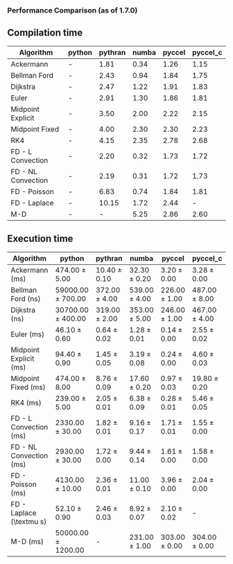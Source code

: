 ### Performance Comparison (as of 1.7.0)
## Compilation time
Algorithm                 | python                    | pythran                   | numba                     | pyccel                    | pyccel_c                 
------------------------- | ------------------------- | ------------------------- | ------------------------- | ------------------------- | -------------------------
Ackermann                 | -                         | 1.81                      | 0.34                      | 1.26                      | 1.15                     
Bellman Ford              | -                         | 2.43                      | 0.94                      | 1.84                      | 1.75                     
Dijkstra                  | -                         | 2.47                      | 1.22                      | 1.91                      | 1.83                     
Euler                     | -                         | 2.91                      | 1.30                      | 1.86                      | 1.81                     
Midpoint Explicit         | -                         | 3.50                      | 2.00                      | 2.22                      | 2.15                     
Midpoint Fixed            | -                         | 4.00                      | 2.30                      | 2.30                      | 2.23                     
RK4                       | -                         | 4.15                      | 2.35                      | 2.78                      | 2.68                     
FD - L Convection         | -                         | 2.20                      | 0.32                      | 1.73                      | 1.72                     
FD - NL Convection        | -                         | 2.19                      | 0.31                      | 1.72                      | 1.73                     
FD - Poisson              | -                         | 6.83                      | 0.74                      | 1.84                      | 1.81                     
FD - Laplace              | -                         | 10.15                     | 1.72                      | 2.44                      | -                        
M-D                       | -                         | -                         | 5.25                      | 2.86                      | 2.60                     

## Execution time
Algorithm                 | python                    | pythran                   | numba                     | pyccel                    | pyccel_c                 
------------------------- | ------------------------- | ------------------------- | ------------------------- | ------------------------- | -------------------------
Ackermann (ms)            | 474.00 $\pm$ 5.00         | 10.40 $\pm$ 0.10          | 32.30 $\pm$ 0.20          | 3.20 $\pm$ 0.00           | 3.28 $\pm$ 0.00          
Bellman Ford (ns)         | 59000.00 $\pm$ 700.00     | 372.00 $\pm$ 4.00         | 539.00 $\pm$ 4.00         | 226.00 $\pm$ 1.00         | 487.00 $\pm$ 8.00        
Dijkstra (ns)             | 30700.00 $\pm$ 400.00     | 319.00 $\pm$ 2.00         | 353.00 $\pm$ 5.00         | 246.00 $\pm$ 1.00         | 467.00 $\pm$ 4.00        
Euler (ms)                | 46.10 $\pm$ 0.60          | 0.64 $\pm$ 0.02           | 1.28 $\pm$ 0.01           | 0.14 $\pm$ 0.00           | 2.55 $\pm$ 0.02          
Midpoint Explicit (ms)    | 94.40 $\pm$ 0.90          | 1.45 $\pm$ 0.05           | 3.19 $\pm$ 0.08           | 0.24 $\pm$ 0.00           | 4.60 $\pm$ 0.03          
Midpoint Fixed (ms)       | 474.00 $\pm$ 8.00         | 8.76 $\pm$ 0.09           | 17.60 $\pm$ 0.20          | 0.97 $\pm$ 0.03           | 19.80 $\pm$ 0.20         
RK4 (ms)                  | 239.00 $\pm$ 5.00         | 2.05 $\pm$ 0.01           | 6.38 $\pm$ 0.09           | 0.28 $\pm$ 0.01           | 5.46 $\pm$ 0.05          
FD - L Convection (ms)    | 2330.00 $\pm$ 30.00       | 1.82 $\pm$ 0.01           | 9.16 $\pm$ 0.17           | 1.71 $\pm$ 0.01           | 1.55 $\pm$ 0.00          
FD - NL Convection (ms)   | 2930.00 $\pm$ 30.00       | 1.72 $\pm$ 0.00           | 9.44 $\pm$ 0.14           | 1.61 $\pm$ 0.00           | 1.58 $\pm$ 0.00          
FD - Poisson (ms)         | 4130.00 $\pm$ 10.00       | 2.36 $\pm$ 0.01           | 11.00 $\pm$ 0.10          | 3.96 $\pm$ 0.00           | 2.04 $\pm$ 0.00          
FD - Laplace (\textmu s)  | 52.10 $\pm$ 0.90          | 2.46 $\pm$ 0.03           | 8.92 $\pm$ 0.07           | 2.10 $\pm$ 0.02           | -                        
M-D (ms)                  | 50000.00 $\pm$ 1200.00    | -                         | 231.00 $\pm$ 1.00         | 303.00 $\pm$ 0.00         | 304.00 $\pm$ 0.00        
